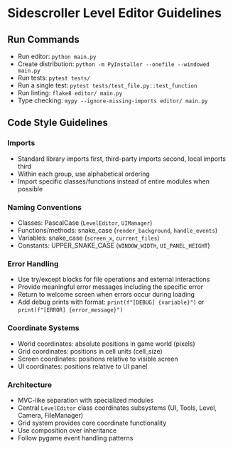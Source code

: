 # Sidescroller Level Editor Guidelines

## Run Commands
- Run editor: `python main.py`
- Create distribution: `python -m PyInstaller --onefile --windowed main.py`
- Run tests: `pytest tests/`
- Run a single test: `pytest tests/test_file.py::test_function`
- Run linting: `flake8 editor/ main.py`
- Type checking: `mypy --ignore-missing-imports editor/ main.py`

## Code Style Guidelines

### Imports
- Standard library imports first, third-party imports second, local imports third
- Within each group, use alphabetical ordering
- Import specific classes/functions instead of entire modules when possible

### Naming Conventions
- Classes: PascalCase (`LevelEditor`, `UIManager`)
- Functions/methods: snake_case (`render_background`, `handle_events`)
- Variables: snake_case (`screen_x`, `current_files`)
- Constants: UPPER_SNAKE_CASE (`WINDOW_WIDTH`, `UI_PANEL_HEIGHT`)

### Error Handling
- Use try/except blocks for file operations and external interactions
- Provide meaningful error messages including the specific error
- Return to welcome screen when errors occur during loading
- Add debug prints with format: `print(f"[DEBUG] {variable}")` or `print(f"[ERROR] {error_message}")`

### Coordinate Systems
- World coordinates: absolute positions in game world (pixels)
- Grid coordinates: positions in cell units (cell_size)
- Screen coordinates: positions relative to visible screen
- UI coordinates: positions relative to UI panel

### Architecture
- MVC-like separation with specialized modules
- Central `LevelEditor` class coordinates subsystems (UI, Tools, Level, Camera, FileManager)
- Grid system provides core coordinate functionality
- Use composition over inheritance
- Follow pygame event handling patterns